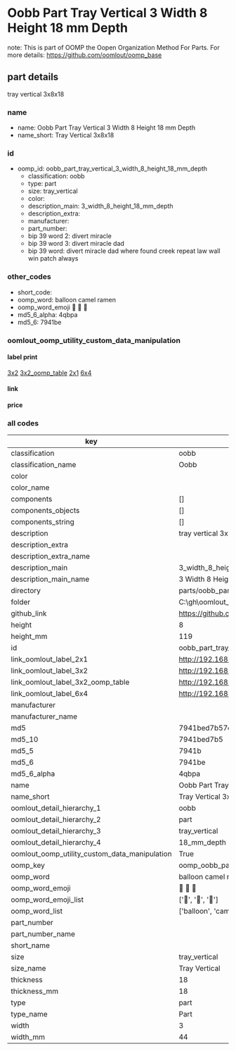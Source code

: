 # Oobb Part Tray Vertical 3 Width 8 Height 18 mm Depth  

note: This is part of OOMP the Oopen Organization Method For Parts. For more details: https://github.com/oomlout/oomp_base

##  part details
  



tray vertical 3x8x18



### name
* name: Oobb Part Tray Vertical 3 Width 8 Height 18 mm Depth
* name_short: Tray Vertical 3x8x18 
### id
* oomp_id: oobb_part_tray_vertical_3_width_8_height_18_mm_depth
  * classification: oobb
  * type: part
  * size: tray_vertical
  * color: 
  * description_main: 3_width_8_height_18_mm_depth
  * description_extra: 
  * manufacturer: 
  * part_number: 
  * bip 39 word 2: divert miracle
  * bip 39 word 3: divert miracle dad
  * bip 39 word: divert miracle dad where found creek repeat law wall win patch always

### other_codes
* short_code: 
* oomp_word: balloon camel ramen
* oomp_word_emoji :balloon: :camel: :ramen:
* md5_6_alpha: 4qbpa
* md5_6: 7941be






### oomlout_oomp_utility_custom_data_manipulation
#### label print
[3x2](http://192.168.1.245:1112/?label=oomp%204qbpa)
[3x2_oomp_table](http://192.168.1.108:1112/?label=oomp%204qbpa)
[2x1](http://192.168.1.242:1112/?label=oomp%204qbpa)
[6x4](http://192.168.1.55:1112/?label=oomp%204qbpa)    

#### link

                              

#### price







### all codes 
| key | value |  
| --- | --- |  
| classification | oobb |  
| classification_name | Oobb |  
| color |  |  
| color_name |  |  
| components | [] |  
| components_objects | [] |  
| components_string | [] |  
| description | tray vertical 3x8x18 |  
| description_extra |  |  
| description_extra_name |  |  
| description_main | 3_width_8_height_18_mm_depth |  
| description_main_name | 3 Width 8 Height 18 mm Depth |  
| directory | parts/oobb_part_tray_vertical_3_width_8_height_18_mm_depth |  
| folder | C:\gh\oomlout_oobb_version_4_generated_parts\parts\oobb_part_tray_vertical_3_width_8_height_18_mm_depth |  
| github_link | https://github.com/oomlout/oomlout_oomp_part_src/tree/main/parts/oobb_part_tray_vertical_3_width_8_height_18_mm_depth |  
| height | 8 |  
| height_mm | 119 |  
| id | oobb_part_tray_vertical_3_width_8_height_18_mm_depth |  
| link_oomlout_label_2x1 | http://192.168.1.242:1112/?label=oomp%204qbpa |  
| link_oomlout_label_3x2 | http://192.168.1.245:1112/?label=oomp%204qbpa |  
| link_oomlout_label_3x2_oomp_table | http://192.168.1.108:1112/?label=oomp%204qbpa |  
| link_oomlout_label_6x4 | http://192.168.1.55:1112/?label=oomp%204qbpa |  
| manufacturer |  |  
| manufacturer_name |  |  
| md5 | 7941bed7b57df6d4ccae1fa46de359fe |  
| md5_10 | 7941bed7b5 |  
| md5_5 | 7941b |  
| md5_6 | 7941be |  
| md5_6_alpha | 4qbpa |  
| name | Oobb Part Tray Vertical 3 Width 8 Height 18 mm Depth |  
| name_short | Tray Vertical 3x8x18  |  
| oomlout_detail_hierarchy_1 | oobb |  
| oomlout_detail_hierarchy_2 | part |  
| oomlout_detail_hierarchy_3 | tray_vertical |  
| oomlout_detail_hierarchy_4 | 18_mm_depth |  
| oomlout_oomp_utility_custom_data_manipulation | True |  
| oomp_key | oomp_oobb_part_tray_vertical_3_width_8_height_18_mm_depth |  
| oomp_word | balloon camel ramen |  
| oomp_word_emoji | :balloon: :camel: :ramen: |  
| oomp_word_emoji_list | [':balloon:', ':camel:', ':ramen:'] |  
| oomp_word_list | ['balloon', 'camel', 'ramen'] |  
| part_number |  |  
| part_number_name |  |  
| short_name |  |  
| size | tray_vertical |  
| size_name | Tray Vertical |  
| thickness | 18 |  
| thickness_mm | 18 |  
| type | part |  
| type_name | Part |  
| width | 3 |  
| width_mm | 44 |  
